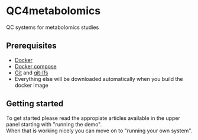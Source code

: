 # QC4metabolomics
QC systems for metabolomics studies

## Prerequisites

* [Docker](https://www.docker.com/)
* [Docker compose](https://docs.docker.com/compose/install/)
* [Git](https://git-scm.com/downloads) and [git-lfs](https://github.com/git-lfs/git-lfs?utm_source=gitlfs_site&utm_medium=installation_link&utm_campaign=gitlfs#installing)
* Everything else will be downloaded automatically when you build the docker image

## Getting started
To get started please read the appropiate articles available in the upper panel starting with "running the demo".\
When that is working nicely you can move on to "running your own system".

